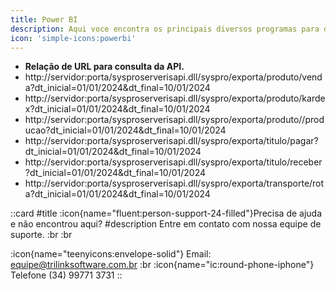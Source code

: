 ```yaml
---
title: Power BI
description: Aqui voce encontra os principais diversos programas para download.
icon: 'simple-icons:powerbi'
---
```


- **Relação de URL para consulta da API.**
- http://servidor:porta/sysproserverisapi.dll/syspro/exporta/produto/venda?dt_inicial=01/01/2024&dt_final=10/01/2024
- http://servidor:porta/sysproserverisapi.dll/syspro/exporta/produto/kardex?dt_inicial=01/01/2024&dt_final=10/01/2024
- http://servidor:porta/sysproserverisapi.dll/syspro/exporta/produto//producao?dt_inicial=01/01/2024&dt_final=10/01/2024
- http://servidor:porta/sysproserverisapi.dll/syspro/exporta/titulo/pagar?dt_inicial=01/01/2024&dt_final=10/01/2024
- http://servidor:porta/sysproserverisapi.dll/syspro/exporta/titulo/receber?dt_inicial=01/01/2024&dt_final=10/01/2024
- http://servidor:porta/sysproserverisapi.dll/syspro/exporta/transporte/rota?dt_inicial=01/01/2024&dt_final=10/01/2024

 ::card
 #title
 :icon{name="fluent:person-support-24-filled"}Precisa de ajuda e não encontrou aqui?
 #description
 Entre em contato com nossa equipe de suporte. :br :br

:icon{name="teenyicons:envelope-solid"} Email:  <equipe@trilinksoftware.com.br>
:br
:icon{name="ic:round-phone-iphone"} Telefone (34) 99771 3731
 ::
